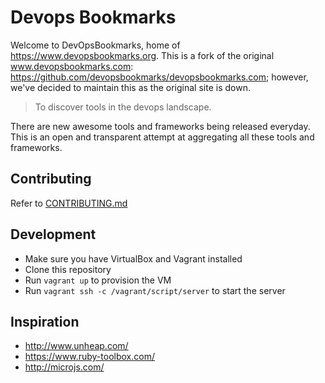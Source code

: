 # Devops Bookmarks

Welcome to DevOpsBookmarks, home of https://www.devopsbookmarks.org. This is a fork of the original www.devopsbookmarks.com: https://github.com/devopsbookmarks/devopsbookmarks.com; however, we've decided to maintain this as the original site is down.

> To discover tools in the devops landscape.

There are new awesome tools and frameworks being released everyday.
This is an open and transparent attempt at aggregating all these tools
and frameworks.

## Contributing

Refer to [CONTRIBUTING.md](https://github.com/zigsphere/devopsbookmarks.org/blob/master/CONTRIBUTING.md)

## Development

* Make sure you have VirtualBox and Vagrant installed
* Clone this repository
* Run `vagrant up` to provision the VM
* Run `vagrant ssh -c /vagrant/script/server` to start the server

## Inspiration

* http://www.unheap.com/
* https://www.ruby-toolbox.com/
* http://microjs.com/
